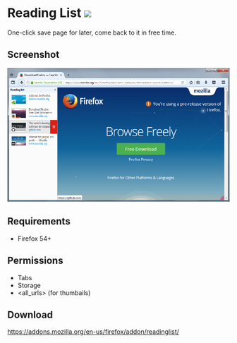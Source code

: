 # Reading List ![](https://img.shields.io/badge/AMO-v.1.2.3-blue.svg)
One-click save page for later, come back to it in free time.

## Screenshot
![](screenshots/1.png)

## Requirements
- Firefox 54+

## Permissions
- Tabs
- Storage
- <all_urls> (for thumbails)

## Download
https://addons.mozilla.org/en-us/firefox/addon/readinglist/
